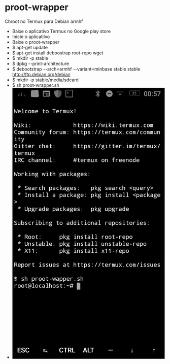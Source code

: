 # proot-wrapper
Chroot no Termux para Debian armhf

- Baixe o aplicativo Termux no Google play store
- Inicie o aplicatilvo
- Baixe o proot-wrapper
- $  apt-get update
- $  apt-get install deboostrap root-repo wget
- $  mkdir -p stable 
- $  dpkg --print-architecture
- $  debootstrap --arch=armhf --variant=minbase stable stable http://ftp.debian.org/debian
- $  mkdir -p stable/media/sdcard
- $  sh proot-wrapper.sh
- ![image_1](images/image_1.png)
